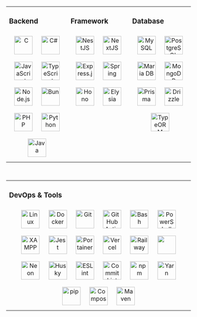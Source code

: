<br/>

<table><tr><td valign="top" width="33%">

### Backend

<div align="center">  
<a href="https://www.cprogramming.com/" target="_blank"><img style="margin: 10px" src="https://profilinator.rishav.dev/skills-assets/c-original.svg" alt="C" height="50" /></a>  
<a href="https://docs.microsoft.com/en-us/dotnet/csharp/" target="_blank"><img style="margin: 10px" src="https://profilinator.rishav.dev/skills-assets/csharp-original.svg" alt="C#" height="50" /></a>  
<a href="https://www.javascript.com/" target="_blank"><img style="margin: 10px" src="https://profilinator.rishav.dev/skills-assets/javascript-original.svg" alt="JavaScript" height="50" /></a>  
<a href="https://www.typescriptlang.org/" target="_blank"><img style="margin: 10px" src="https://profilinator.rishav.dev/skills-assets/typescript-original.svg" alt="TypeScript" height="50" /></a>  
<a href="https://nodejs.org/" target="_blank"><img style="margin: 10px" src="https://profilinator.rishav.dev/skills-assets/nodejs-original-wordmark.svg" alt="Node.js" height="50" /></a>  
<a href="https://bun.sh/" target="_blank"><img style="margin: 10px" src="https://bun.sh/logo.svg" alt="Bun" height="50" /></a>  
<a href="https://www.php.net/" target="_blank"><img style="margin: 10px" src="https://profilinator.rishav.dev/skills-assets/php-original.svg" alt="PHP" height="50" /></a>  
<a href="https://www.python.org/" target="_blank"><img style="margin: 10px" src="https://profilinator.rishav.dev/skills-assets/python-original.svg" alt="Python" height="50" /></a>  
<a href="https://www.java.com/" target="_blank"><img style="margin: 10px" src="https://profilinator.rishav.dev/skills-assets/java-original-wordmark.svg" alt="Java" height="50" /></a>  
</div>

</td><td valign="top" width="33%">

### Framework

<div align="center">  
<a href="https://nestjs.com/" target="_blank"><img style="margin: 10px" src="https://profilinator.rishav.dev/skills-assets/nestjs.svg" alt="NestJS" height="50" /></a>  
<a href="https://nextjs.org/" target="_blank"><img style="margin: 10px" src="https://profilinator.rishav.dev/skills-assets/nextjs.png" alt="NextJS" height="50" /></a>  
<a href="https://expressjs.com/" target="_blank"><img style="margin: 10px" src="https://profilinator.rishav.dev/skills-assets/express-original-wordmark.svg" alt="Express.js" height="50" /></a>  
<a href="https://docs.spring.io/spring-framework/docs/3.0.x/reference/expressions.html#:~:text=The%20Spring%20Expression%20Language%20(SpEL,and%20basic%20string%20templating%20functionality." target="_blank"><img style="margin: 10px" src="https://profilinator.rishav.dev/skills-assets/springio-icon.svg" alt="Spring" height="50" /></a>  
<a href="https://hono.dev/" target="_blank"><img style="margin: 10px" src="https://hono.dev/images/logo.svg" alt="Hono" height="50" /></a>  
<a href="https://elysiajs.com/" target="_blank"><img style="margin: 10px" src="https://elysiajs.com/assets/elysia.svg" alt="Elysia" height="50" /></a>  
</div>

</td><td valign="top" width="33%">

### Database

<div align="center">  
<a href="https://www.mysql.com/" target="_blank"><img style="margin: 10px" src="https://profilinator.rishav.dev/skills-assets/mysql-original-wordmark.svg" alt="MySQL" height="50" /></a>  
<a href="https://www.postgresql.org/" target="_blank"><img style="margin: 10px" src="https://profilinator.rishav.dev/skills-assets/postgresql-original-wordmark.svg" alt="PostgreSQL" height="50" /></a>  
<a href="https://mariadb.org/" target="_blank"><img style="margin: 10px" src="https://profilinator.rishav.dev/skills-assets/mariadb.png" alt="Maria DB" height="50" /></a>  
<a href="https://www.mongodb.com/" target="_blank"><img style="margin: 10px" src="https://profilinator.rishav.dev/skills-assets/mongodb-original-wordmark.svg" alt="MongoDB" height="50" /></a>  
<a href="https://www.prisma.io/" target="_blank"><img style="margin: 10px" src="https://profilinator.rishav.dev/skills-assets/prisma.png" alt="Prisma" height="50" /></a>  
<a href="https://orm.drizzle.team/" target="_blank"><img style="margin: 10px" src="https://images.ctfassets.net/sw4ojjqn6qvl/18smWj9R0PQ0yfsQurVCeu/3f47e4f9d73617ccd9a62be2c20de826/drizzle-logo.svg" alt="Drizzle" height="50" /></a>  
<a href="https://typeorm.io/" target="_blank"><img style="margin: 10px" src="https://user-images.githubusercontent.com/30929568/112730670-de09a480-8f58-11eb-9875-0d9ebb87fbd6.png" alt="TypeORM" height="50" /></a>  
</div>

</td></tr></table>

<br/>

<table><tr><td valign="top" width="33%">

### DevOps & Tools

<div align="center">  
  <a href="https://www.linux.org/" target="_blank"><img style="margin: 10px" src="https://profilinator.rishav.dev/skills-assets/linux-original.svg" alt="Linux" height="50" /></a>  
  <a href="https://www.docker.com/" target="_blank"><img style="margin: 10px" src="https://profilinator.rishav.dev/skills-assets/docker-original-wordmark.svg" alt="Docker" height="50" /></a>  
  <a href="https://github.com/" target="_blank"><img style="margin: 10px" src="https://profilinator.rishav.dev/skills-assets/git-scm-icon.svg" alt="Git" height="50" /></a>  
  <a href="https://github.com/features/actions" target="_blank"><img style="margin: 10px" src="https://avatars.githubusercontent.com/u/44036562?s=200&v=4" alt="GitHub Actions" height="50" /></a>  
  <a href="https://www.gnu.org/software/bash/" target="_blank"><img style="margin: 10px" src="https://profilinator.rishav.dev/skills-assets/gnu_bash-icon.svg" alt="Bash" height="50" /></a>  
  <a href="https://docs.microsoft.com/en-us/powershell/" target="_blank"><img style="margin: 10px" src="https://profilinator.rishav.dev/skills-assets/powershell.png" alt="PowerShell" height="50" /></a>  
  <a href="https://www.apachefriends.org/" target="_blank"><img style="margin: 10px" src="https://profilinator.rishav.dev/skills-assets/xampp.png" alt="XAMPP" height="50" /></a>  
  <a href="https://www.jestjs.io/" target="_blank"><img style="margin: 10px" src="https://profilinator.rishav.dev/skills-assets/jest.svg" alt="Jest" height="50" /></a>  
  <a href="https://www.portainer.io/" target="_blank"><img style="margin: 10px" src="https://res.cloudinary.com/canonical/image/fetch/f_auto,q_auto,fl_sanitize,c_fill,w_100,h_100/https://api.charmhub.io/api/v1/media/download/charm_cMu7M9K6a65FsKZvrLZOZwyQradwbs7E_icon_5cef79c2d18f67464f39c8f2cf2d7ebb815b0071f04d3ffbb94f49fddd3ab666.png" alt="Portainer" height="50" /></a>  
  <a href="https://vercel.com/" target="_blank"><img style="margin: 10px" src="https://static-00.iconduck.com/assets.00/vercel-icon-512x449-3422jidz.png" alt="Vercel" height="50" /></a>  
  <a href="https://railway.app/" target="_blank"><img style="margin: 10px" src="https://railway.app/brand/logo-light.png" alt="Railway" height="50" /></a>  
  <a href="https://www.heroku.com/" target="_blank"><img style="margin: 10px" src="https://www.vectorlogo.zone/logos/heroku/heroku-icon.svg" height="50" /></a>  
  <a href="https://neon.tech/" target="_blank"><img style="margin: 10px" src="https://cdn.prod.website-files.com/625447c67b621ab49bb7e3e5/669fbc4778158e8606eb3e83_favicon%5B1%5D.png" alt="Neon" height="50" /></a>  
  <a href="https://typicode.github.io/husky/" target="_blank"><img style="margin: 10px" src="https://www.gopablo.co/img/illustration.svg" alt="Husky" height="50" /></a>  
  <a href="https://eslint.org/" target="_blank"><img style="margin: 10px" src="https://upload.wikimedia.org/wikipedia/commons/thumb/e/e3/ESLint_logo.svg/2328px-ESLint_logo.svg.png" alt="ESLint" height="50" /></a>  
  <a href="https://commitlint.js.org/#/" target="_blank"><img style="margin: 10px" src="https://miro.medium.com/v2/resize:fit:360/1*RJLss2tdIVtihhBiSzw7VQ.png" alt="CommitLint" height="50" /></a>  
    <a href="https://www.npmjs.com/" target="_blank"><img style="margin: 10px" src="https://encrypted-tbn0.gstatic.com/images?q=tbn:ANd9GcToH3JTTwYl3EuHoPRvUT3c3wc7RvJAA-Y0Iw&s" alt="npm" height="50" /></a>  
  <a href="https://yarnpkg.com/" target="_blank"><img style="margin: 10px" src="https://static-00.iconduck.com/assets.00/yarn-icon-512x512-sie9o9h0.png" alt="Yarn" height="50" /></a>  
  <a href="https://pip.pypa.io/en/stable/" target="_blank"><img style="margin: 10px" src="https://www.telecomhall.net/uploads/db2683/original/2X/9/93768e7290bc8c8473a02561ac4e608642cfbaca.png" alt="pip" height="50" /></a>  
  <a href="https://getcomposer.org/" target="_blank"><img style="margin: 10px" src="https://cdn-icons-png.flaticon.com/512/919/919840.png" alt="Composer" height="50" /></a>  
  <a href="https://maven.apache.org/" target="_blank"><img style="margin: 10px" src="https://static-00.iconduck.com/assets.00/file-type-maven-icon-192x256-wb8b12w6.png" alt="Maven" height="50" /></a> 
</div>

